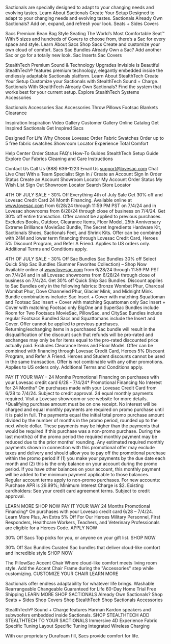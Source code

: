 Sactionals are specially designed to adapt to your changing needs and evolving tastes. Learn About Sactionals Create Your Setup Designed to adapt to your changing needs and evolving tastes. Sactionals Already Own Sactionals? Add on, expand, and refresh your look. Seats + Sides Covers

Sacs Premium Bean Bag Style Seating The World’s Most Comfortable Seat™ With 5 sizes and hundreds of Covers to choose from, there’s a Sac for every space and style. Learn About Sacs Shop Sacs Create and customize your own cloud of comfort. Sacs Sac Bundles Already Own a Sac? Add another Sac or go for a totally new look. Sac Inserts Sac Covers

StealthTech Premium Sound & Technology Upgrades Invisible is Beautiful StealthTech® features premium technology, elegantly embedded inside the endlessly adaptable Sactionals platform. Learn About StealthTech Create Your Setup Customize your Sactionals with StealthTech Sound + Charge. Sactionals With StealthTech Already Own Sactionals? Find the system that works best for your current setup. Explore StealthTech Systems Accessories

Sactionals Accessories Sac Accessories Throw Pillows Footsac Blankets Clearance

Inspiration Inspiration Video Gallery Customer Gallery Online Catalog Get Inspired Sactionals Get Inspired Sacs

Designed For Life Why Choose Lovesac Order Fabric Swatches Order up to 5 free fabric swatches Showroom Locator Experience Total Comfort

Help Center Order Status FAQ's How-To Guides StealthTech Setup Guide Explore Our Fabrics Cleaning and Care Instructions

Contact Us Call Us (888) 636-1223 Email Us support@lovesac.com Chat Live Chat With a Team Specialist Sign In / Create an Account Sign In Order Status Create an Account Showroom Locator My Account Order Status My Wish List Sign Out Showroom Locator Search Store Locator

4TH OF JULY SALE - 30% Off Everything 4th of July Sale Get 30% off and Lovesac Credit Card 24 Month Financing. Available online at www.lovesac.com from 6/28/24 through 11:59 PM PST on 7/4/24 and in Lovesac showrooms from 6/28/24 through close of business on 7/4/24. Get 30% off entire transaction. Offer cannot be applied to previous purchases. Excludes Books, Outdoor, Clearance Items, Floor Model, 25th Anniversary Extreme Brilliance MovieSac Bundle, The Secret Ingredients Hardware Kit, Sactionals Shoes, Sactionals Feet, and Shrink Kits. Offer can be combined with 24M and lower term financing through Lovesac Credit Card, Heroes 5% Discount Program, and Refer A Friend. Applies to US orders only. Additional Terms and Conditions apply.

4TH OF JULY SALE - 30% Off Sac Bundles Sac Bundles 30% off Select Quick Ship Sac Bundles (Summer Favorites Collection) – Shop Now Available online at www.lovesac.com from 6/28/24 through 11:59 PM PST on 7/4/24 and in all Lovesac showrooms from 6/28/24 through close of business on 7/4/24. Get 30% off Quick Ship Sac Bundles. Discount applies to Sac Bundles only in the following fabrics: Bronze Wombat Phur, Charcoal Wombat Phur, Dove Channeled Phur, Glacier Mink, and Midnight Mink. Bundle combinations include: Sac Insert + Cover with matching Squattoman and Footsac Sac Insert + Cover with matching Squattoman only Sac Insert + Cover with matching Footsac only BigOne and SuperSac Bundles include Room for Two Footsacs MovieSac, PillowSac, and CitySac Bundles include regular Footsacs Bundled Sacs and Squattomans include the Insert and Cover. Offer cannot be applied to previous purchases. Returning/exchanging items in a purchased Sac bundle will result in the disqualification of the discount such that refunds will be pro-rated and exchanges may only be for items equal to the pro-rated discounted price actually paid. Excludes Clearance Items and Floor Model. Offer can be combined with financing through Lovesac Credit Card, Heroes 5% Discount Program, and Refer A Friend. Heroes and Student discounts cannot be used in the same transaction. Offer is not combinable with any other promotions. Applies to US orders only. Additional Terms and Conditions apply.

PAY IT YOUR WAY – 24 Months Promotional Financing on purchases with your Lovesac credit card 6/28 - 7/4/24† Promotional Financing No Interest for 24 Months† On purchases made with your Lovesac Credit Card from 6/28 to 7/4/24. Subject to credit approval. 24 equal monthly payments required. Visit a Lovesac showroom or see website for more details. †Qualifying purchase amount must be on one receipt. No interest will be charged and equal monthly payments are required on promo purchase until it is paid in full. The payments equal the initial total promo purchase amount divided by the number of months in the promo period, rounded up to the next whole dollar. These payments may be higher than the payments that would be required if this purchase was a non-promo purchase. During the last month(s) of the promo period the required monthly payment may be reduced due to the prior months’ rounding. Any estimated required monthly payments shown in connection with this promotional offer may exclude taxes and delivery and should allow you to pay off the promotional purchase within the promo period if (1) you make your payments by the due date each month and (2) this is the only balance on your account during the promo period. If you have other balances on your account, this monthly payment will be added to the minimum payment applicable to those balances. Regular account terms apply to non-promo purchases. For new accounts: Purchase APR is 29.99%; Minimum Interest Charge is $2. Existing cardholders: See your credit card agreement terms. Subject to credit approval.

LEARN MORE SHOP NOW PAY IT YOUR WAY 24 Months Promotional Financing† On purchases with your Lovesac credit card 6/28 – 7/4/24. Learn More Plus, An Extra 5% Off For Our Heroes Military Personnel, First Responders, Healthcare Workers, Teachers, and Veterinary Professionals are eligible for a Heroes Code. APPLY NOW

30% Off Sacs Top picks for you, or anyone on your gift list. SHOP NOW

30% Off Sac Bundles Curated Sac bundles that deliver cloud-like comfort and incredible style SHOP NOW

The PillowSac Accent Chair Where cloud-like comfort meets living room style. Add the Accent Chair Frame during the "Accessories" step while customizing. CUSTOMIZE YOUR CHAIR LEARN MORE

Sactionals offer endless adaptability for whatever life brings. Washable Rearrangeable Changeable Guaranteed for Life 60-Day Home Trial Free Shipping LEARN MORE SHOP SACTIONALS Already Own Sactionals? Shop Seats + Sides Shop Covers Shop StealthTech Shop Sactionals Accessories

StealthTech® Sound + Charge features Harman Kardon speakers and subwoofers embedded inside Sactionals. SHOP STEALTHTECH ADD STEALTHTECH TO YOUR SACTIONALS Immersive 4D Experience Fabric Specific Tuning Layout Specific Tuning Integrated Wireless Charging

With our proprietary Durafoam fill, Sacs provide comfort for life.